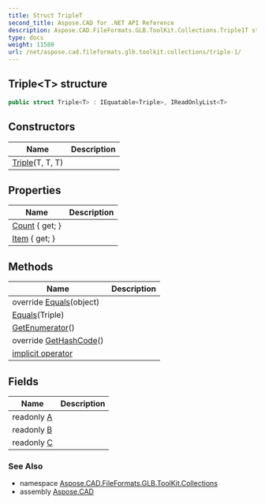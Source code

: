 ```yaml
---
title: Struct TripleT
second_title: Aspose.CAD for .NET API Reference
description: Aspose.CAD.FileFormats.GLB.ToolKit.Collections.Triple1T struct. 
type: docs
weight: 11580
url: /net/aspose.cad.fileformats.glb.toolkit.collections/triple-1/
---
```

## Triple&lt;T&gt; structure

```csharp
public struct Triple<T> : IEquatable<Triple>, IReadOnlyList<T>
```

## Constructors

| Name | Description |
| --- | --- |
| [Triple](triple/)(T, T, T) |  |

## Properties

| Name | Description |
| --- | --- |
| [Count](../../aspose.cad.fileformats.glb.toolkit.collections/triple-1/count/) { get; } |  |
| [Item](../../aspose.cad.fileformats.glb.toolkit.collections/triple-1/item/) { get; } |  |

## Methods

| Name | Description |
| --- | --- |
| override [Equals](../../aspose.cad.fileformats.glb.toolkit.collections/triple-1/equals/#equals_1)(object) |  |
| [Equals](../../aspose.cad.fileformats.glb.toolkit.collections/triple-1/equals/#equals)(Triple) |  |
| [GetEnumerator](../../aspose.cad.fileformats.glb.toolkit.collections/triple-1/getenumerator/)() |  |
| override [GetHashCode](../../aspose.cad.fileformats.glb.toolkit.collections/triple-1/gethashcode/)() |  |
| [implicit operator](../../aspose.cad.fileformats.glb.toolkit.collections/triple-1/op_implicit/) |  |

## Fields

| Name | Description |
| --- | --- |
| readonly [A](../../aspose.cad.fileformats.glb.toolkit.collections/triple-1/a/) |  |
| readonly [B](../../aspose.cad.fileformats.glb.toolkit.collections/triple-1/b/) |  |
| readonly [C](../../aspose.cad.fileformats.glb.toolkit.collections/triple-1/c/) |  |

### See Also

* namespace [Aspose.CAD.FileFormats.GLB.ToolKit.Collections](../../aspose.cad.fileformats.glb.toolkit.collections/)
* assembly [Aspose.CAD](../../)


